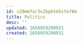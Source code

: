 ```yaml
---
id: s20mm7ar3v2bpbtm5zfe78m
title: Politics
desc: ''
updated: 1656959290931
created: 1656959290931
---
```


